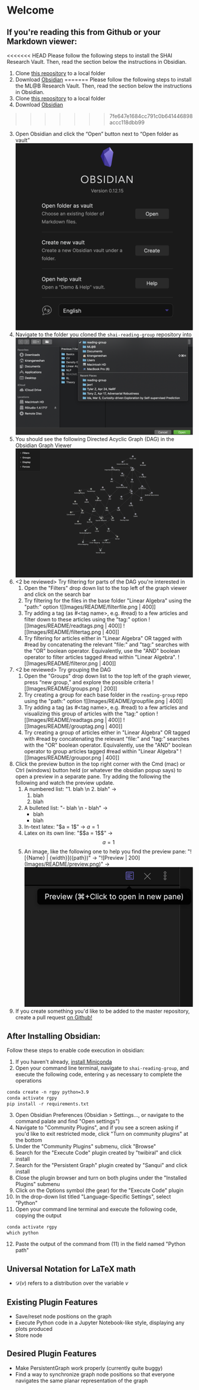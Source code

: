 # Welcome
## If you're reading this from Github or your Markdown viewer:
<<<<<<< HEAD
Please follow the following steps to install the SHAI Research Vault. Then, read the section below the instructions in Obsidian.
1. Clone [this repository](https://github.com/kgshai/shai-reading-group) to a local folder
2. Download [Obsidian](https://obsidian.ml/)
=======
Please follow the following steps to install the ML@B Research Vault. Then, read the section below the instructions in Obsidian.
1. Clone [this repository](https://github.com/mlberkeley/reading-group) to a local folder
2. Download [Obsidian](https://obsidian.md/)
>>>>>>> 7fe647e1684cc791c0b641446898accc118dbb99
3. Open Obsidian and click the “Open” button next to “Open folder as vault” ![Open Instructions | 200](Images/README/open.png)
4. Navigate to the folder you cloned the `shai-reading-group` repository into ![Navigation Instructions | 400](Images/README/navigate.png)
5. You should see the following Directed Acyclic Graph (DAG) in the Obsidian Graph Viewer ![DAG | 300](Images/README/dag.png)
6. <2 be reviewed> Try filtering for parts of the DAG you're interested in
	1. Open the "Filters" drop down list to the top left of the graph viewer and click on the search bar 
	2. Try filtering for the files in the base folder "Linear Algebra" using the "path:" option 
	![[Images/README/filterfile.png | 400]]
	3. Try adding a tag (as \#\<tag name\>, e.g. #read) to a few articles and filter down to these articles using the "tag:" option 
	![[Images/README/readtags.png | 400]] ![[Images/README/filtertag.png | 400]]
	4. Try filtering for articles either in "Linear Algebra" OR tagged with #read by concatenating the relevant "file:" and "tag:" searches with the "OR" boolean operator. Equivalently, use the "AND" boolean operator to filter articles tagged #read within "Linear Algebra". ![[Images/README/filteror.png | 400]]
7. <2 be reviewed> Try grouping the DAG
	1. Open the "Groups" drop down list to the top left of the graph viewer, press “new group,” and explore the possible criteria 
	![[Images/README/groups.png | 200]]
	2. Try creating a group for each base folder in the `reading-group` repo using the "path:" option 
	![[Images/README/groupfile.png | 400]]
	3. Try adding a tag (as \#\<tag name\>, e.g. #read) to a few articles and visualizing this group of articles with the "tag:" option 
	![[Images/README/readtags.png | 400]] ![[Images/README/grouptag.png | 400]]
	4. Try creating a group of articles either in "Linear Algebra" OR tagged with #read by concatenating the relevant "file:" and "tag:" searches with the "OR" boolean operator. Equivalently, use the "AND" boolean operator to group articles tagged #read within "Linear Algebra" ![[Images/README/groupor.png | 400]]
8. Click the preview button in the top right corner with the Cmd (mac) or Ctrl (windows) button held (or whatever the obsidian popup says) to open a preview in a separate pane. Try adding the following the following and watch the preview update.
	1. A numbered list: "1. blah \n 2. blah" ->
		1. blah
		2. blah
	2. A bulleted list: "- blah \n - blah" ->
		- blah
		- blah
	3. In-text latex: "\$a = 1\$" -> $a = 1$
	4. Latex on its own line: "\$\$a = 1\$\$" -> $$a = 1$$
	5. An image, like the following one to help you find the preview pane: "!\[{Name} | {width}\]({path})" -> 
	"!\[Preview | 200\](Images/README/preview.png)" -> ![Preview | 200](Images/README/preview.png)
9. If you create something you'd like to be added to the master repository, create a pull request [on Github!](https://www.github.com/mlberkeley/reading-group/pulls)
## After Installing Obsidian:
Follow these steps to enable code execution in obsidian:
1. If you haven't already, [install Miniconda](https://docs.conda.io/projects/miniconda/en/latest/)
2. Open your command line terminal, navigate to `shai-reading-group`, and execute the following code, entering `y` as necessary to complete the operations
```
conda create -n rgpy python=3.9
conda activate rgpy
pip install -r requirements.txt
```
3. Open Obsidian Preferences (Obsidian > Settings..., or navigate to the command palate and find "Open settings")
4. Navigate to "Community Plugins", and if you see a screen asking if you'd like to exit restricted mode, click "Turn on community plugins" at the bottom
5. Under the "Community Plugins" submenu, click "Browse"
6. Search for the "Execute Code" plugin created by "twibiral" and click install
7. Search for the "Persistent Graph" plugin created by "Sanqui" and click install
8. Close the plugin browser and turn on both plugins under the "Installed Plugins" submenu
9. Click on the Options symbol (the gear) for the "Execute Code" plugin
10. In the drop-down list titled "Language-Specific Settings", select "Python"
11. Open your command line terminal and execute the following code, copying the output
```
conda activate rgpy
which python
```
12. Paste the output of the command from (11) in the field named "Python path"
## Universal Notation for LaTeX math
- $\mathcal{D}(v)$ refers to a distribution over the variable $v$
## Existing Plugin Features
- Save/reset node positions on the graph
- Execute Python code in a Jupyter Notebook-like style, displaying any plots produced
- Store node 
## Desired Plugin Features
- Make PersistentGraph work properly (currently quite buggy)
- Find a way to synchronize graph node positions so that everyone navigates the same planar representation of the graph
